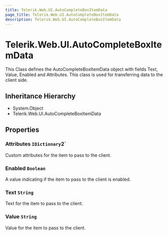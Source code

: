 ```yaml
---
title: Telerik.Web.UI.AutoCompleteBoxItemData
page_title: Telerik.Web.UI.AutoCompleteBoxItemData
description: Telerik.Web.UI.AutoCompleteBoxItemData
---
```


# Telerik.Web.UI.AutoCompleteBoxItemData

This Class defines the AutoCompleteBoxItemData object
            with fields Text, Value, Enabled and Attributes. This class is used
            for transferring data to the client side.

## Inheritance Hierarchy

* System.Object
* Telerik.Web.UI.AutoCompleteBoxItemData

## Properties

###  Attributes `IDictionary`2`

Custom attributes for the item to pass to the client.

###  Enabled `Boolean`

A value indicating if the item to pass to the client is enabled.

###  Text `String`

Text for the item to pass to the client.

###  Value `String`

Value for the item to pass to the client.

